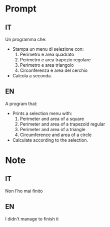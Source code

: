 # Prompt
## IT
Un programma che:
- Stampa un menu di selezione con:
    1. Perimetro e area quadrato
    2. Perimetro e area trapezio regolare
    3. Perimetro e area triangolo
    4. Circonferenza e area del cerchio
- Calcola a seconda.
## EN
A program that:
- Prints a selection menu with:
    1. Perimeter and area of a square
    2. Perimeter and area of a trapezoid regular
    3. Perimeter and area of a triangle
    4. Circumference and area of a circle
- Calculate according to the selection.

# Note
## IT
Non l'ho mai finito
## EN
I didn't manage to finish it